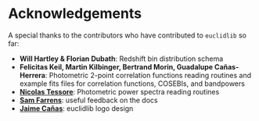# Acknowledgements

A special thanks to the contributors who have contributed to `euclidlib` so far:

- **Will Hartley & Florian Dubath**: Redshift bin distribution schema
- **Felicitas Keil, Martin Kilbinger, Bertrand Morin, Guadalupe Cañas-Herrera**: Photometric 2-point correlation functions reading routines and example fits files for correlation functions, COSEBIs, and bandpowers
- **[Nicolas Tessore](https://ntessore.page)**: Photometric power spectra reading routines
- **[Sam Farrens](https://sfarrens.github.io)**: useful feedback on the docs
- **[Jaime Cañas](https://www.behance.net/jaime_c)**: euclidlib logo design 








